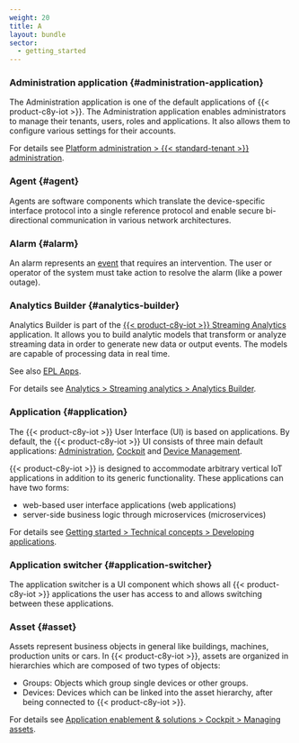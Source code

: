 ```yaml
---
weight: 20
title: A
layout: bundle
sector:
  - getting_started
---
```


### Administration application {#administration-application}

The Administration application is one of the default applications of {{< product-c8y-iot >}}.
The Administration application enables administrators to manage their tenants, users, roles and applications. It also allows them to configure various settings for their accounts.

For details see [Platform administration > {{< standard-tenant >}} administration](/standard-tenant/).


### Agent {#agent}

Agents are software components which translate the device-specific interface protocol into a single reference protocol and enable secure bi-directional communication in various network architectures.


### Alarm {#alarm}

An alarm represents an [event](/glossary/e/#event) that requires an intervention. The user or operator of the system must take action to resolve the alarm (like a power outage).


### Analytics Builder {#analytics-builder}

Analytics Builder is part of the [{{< product-c8y-iot >}} Streaming Analytics](/glossary/c/#streaming-analytics) application. It allows you to build analytic models that transform or analyze streaming data in order to generate new data or output events. The models are capable of processing data in real time.

See also [EPL Apps](/glossary/e/#epl-apps).

For details see [Analytics > Streaming analytics > Analytics Builder](/streaming-analytics/analytics-builder).


### Application {#application}

The {{< product-c8y-iot >}} User Interface (UI) is based on applications. By default, the {{< product-c8y-iot >}} UI consists of three main default applications: [Administration](/glossary/a/#administration-application), [Cockpit](/glossary/c/#cockpit-application) and [Device Management](/glossary/d/#device-management-application).

{{< product-c8y-iot >}} is designed to accommodate arbitrary vertical IoT applications in addition to its generic functionality. These applications can have two forms:

* web-based user interface applications (web applications)
* server-side business logic through microservices (microservices)

For details see [Getting started > Technical concepts > Developing applications](/concepts/applications/).


### Application switcher {#application-switcher}

The application switcher is a UI component which shows all {{< product-c8y-iot >}} applications the user has access to and allows switching between these applications.


### Asset {#asset}

Assets represent business objects in general like buildings, machines, production units or cars.
In {{< product-c8y-iot >}}, assets are organized in hierarchies which are composed of two types of objects:

* Groups: Objects which group single devices or other groups.
* Devices: Devices which can be linked into the asset hierarchy, after being connected to {{< product-c8y-iot >}}.

For details see [Application enablement & solutions > Cockpit > Managing assets](/cockpit/managing-assets).
